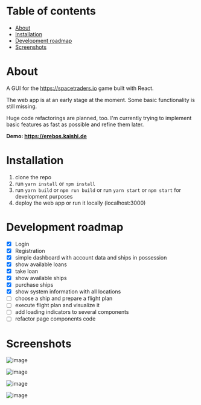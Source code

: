 # Table of contents

- [About](#about)
- [Installation](#installation)
- [Development roadmap](#development-roadmap)
- [Screenshots](#screenshots)

# About

A GUI for the https://spacetraders.io game built with React.

The web app is at an early stage at the moment. Some basic functionality is still missing.

Huge code refactorings are planned, too. I'm currently trying to implement basic features as fast as possible and refine them later.

**Demo: https://erebos.kaishi.de**

# Installation

1. clone the repo
2. run `yarn install` or `npm install`
3. run `yarn build` or `npm run build` or run `yarn start` or `npm start` for development purposes
4. deploy the web app or run it locally (localhost:3000)

# Development roadmap
* [x] Login
* [x] Registration
* [x] simple dashboard with account data and ships in possession
* [x] show available loans
* [x] take loan
* [x] show available ships
* [x] purchase ships
* [x] show system information with all locations
* [ ] choose a ship and prepare a flight plan
* [ ] execute flight plan and visualize it
* [ ] add loading indicators to several components
* [ ] refactor page components code

# Screenshots

![image](https://user-images.githubusercontent.com/5131112/111014336-85a4a580-83a3-11eb-9020-4e9a4e5cc6d6.png)

![image](https://user-images.githubusercontent.com/5131112/111014357-98b77580-83a3-11eb-9bba-0fe905182857.png)

![image](https://user-images.githubusercontent.com/5131112/111014353-93f2c180-83a3-11eb-9264-af84b9bb082f.png)

![image](https://user-images.githubusercontent.com/5131112/111014365-9ead5680-83a3-11eb-9d03-3babb17aad18.png)
